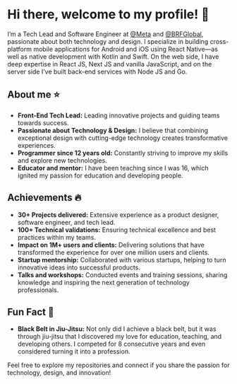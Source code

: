 # Hi there, welcome to my profile! 👋

I’m a Tech Lead and Software Engineer at [@Meta](https://meta.com.br/) and [@BRFGlobal](https://www.brf-global.com/), passionate about both technology and design. I specialize in building cross-platform mobile applications for Android and iOS using React Native—as well as native development with Kotlin and Swift. On the web side, I have deep expertise in React JS, Next JS and vanilla JavaScript, and on the server side I’ve built back-end services with Node JS and Go.

## About me ⭐

- **Front-End Tech Lead:** Leading innovative projects and guiding teams towards success.
- **Passionate about Technology & Design:** I believe that combining exceptional design with cutting-edge technology creates transformative experiences.
- **Programmer since 12 years old:** Constantly striving to improve my skills and explore new technologies.
- **Educator and mentor:** I have been teaching since I was 16, which ignited my passion for education and developing people.

## Achievements 🔥

- **30+ Projects delivered:** Extensive experience as a product designer, software engineer, and tech lead.
- **100+ Technical validations:** Ensuring technical excellence and best practices within my teams.
- **Impact on 1M+ users and clients:** Delivering solutions that have transformed the experience for over one million users and clients.
- **Startup mentorship:** Collaborated with various startups, helping to turn innovative ideas into successful products.
- **Talks and workshops:** Conducted events and training sessions, sharing knowledge and inspiring the next generation of technology professionals.

## Fun Fact 🥋

- **Black Belt in Jiu-Jitsu:** Not only did I achieve a black belt, but it was through jiu-jitsu that I discovered my love for education, teaching, and developing others. I competed for 8 consecutive years and even considered turning it into a profession.

Feel free to explore my repositories and connect if you share the passion for technology, design, and innovation!
